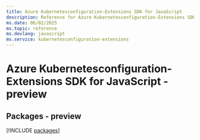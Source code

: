 ```yaml
---
title: Azure Kubernetesconfiguration-Extensions SDK for JavaScript
description: Reference for Azure Kubernetesconfiguration-Extensions SDK for JavaScript
ms.date: 06/02/2025
ms.topic: reference
ms.devlang: javascript
ms.service: kubernetesconfiguration-extensions
---
```

# Azure Kubernetesconfiguration-Extensions SDK for JavaScript - preview
## Packages - preview
[!INCLUDE [packages](kubernetesconfiguration-extensions-index.md)]